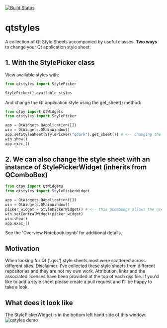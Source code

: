[![Build Status](https://travis-ci.org/simongarisch/qtstyles.svg?branch=master)](https://travis-ci.org/simongarisch/qtstyles)

# qtstyles
A collection of Qt Style Sheets accompanied by useful classes. **Two ways** to change your Qt application style sheet:

## 1. With the StylePicker class

View available styles with:
```python
from qtstyles import StylePicker

StylePicker().available_styles
```

And change the Qt application style using the get_sheet() method:
```python
from qtpy import QtWidgets
from qtstyles import StylePicker

app = QtWidgets.QApplication([])
win = QtWidgets.QMainWindow()
app.setStyleSheet(StylePicker("qdark").get_sheet()) # <-- changing the style here
win.show()
app.exec_()
```

## 2. We can also change the style sheet with an instance of StylePickerWidget (inherits from QComboBox)
```python
from qtpy import QtWidgets
from qtstyles import StylePickerWidget

app = QtWidgets.QApplication([])
win = QtWidgets.QMainWindow()
picker_widget = StylePickerWidget() # <-- this QComboBox allows the user to change style sheets
win.setCentralWidget(picker_widget)
win.show()
app.exec_()
```

See the 'Overview Notebook.ipynb' for additional details.

## Motivation
When looking for Qt ('.qss') style sheets most were scattered across different sites. 
Disclaimer: I've collected these style sheets from different repositories and they are not my own work.
Attribution, links and the associated licenses have been provided at the top of each qss file.
If you'd like to add a style sheet please create a pull request and I'll be happy to take a look.

## What does it look like
The StylePickerWidget is in the bottom left hand side of this window:
![qstyles demo](https://github.com/simongarisch/qstyles/blob/master/demo.PNG)
